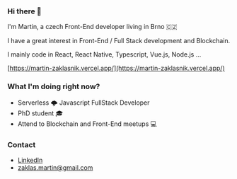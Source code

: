 ### Hi there 👋

I'm Martin, a czech Front-End developer living in Brno 🇨🇿

I have a great interest in Front-End / Full Stack development and Blockchain.

I mainly code in React, React Native, Typescript, Vue.js, Node.js ...

[https://martin-zaklasnik.vercel.app/](https://martin-zaklasnik.vercel.app/)

### What I'm doing right now?

- Serverless 🌩️ Javascript FullStack Developer 
- PhD student 🎓
- Attend to Blockchain and Front-End meetups 💻 

### Contact

- [LinkedIn](https://www.linkedin.com/in/zaklasnikm/)
- [zaklas.martin@gmail.com](mailto:zaklas.martin@gmail.com)

<!---
zakve/zakve is a ✨ special ✨ repository because its `README.md` (this file) appears on your GitHub profile.
You can click the Preview link to take a look at your changes.

Here are some ideas to get you started:

- 🔭 I’m currently working on ...
- 🌱 I’m currently learning ...
- 👯 I’m looking to collaborate on ...
- 🤔 I’m looking for help with ...
- 💬 Ask me about ...
- 📫 How to reach me: ...
- 😄 Pronouns: ...
- ⚡ Fun fact: ...

Emoji list:
https://gist.github.com/rxaviers/7360908
--->
